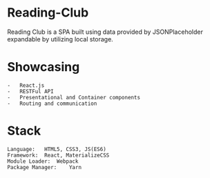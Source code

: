 # Reading-Club
Reading Club is a SPA built using data provided by JSONPlaceholder expandable by utilizing local storage.

# Showcasing 

    -   React.js
    -   RESTFul API
    -   Presentational and Container components
    -   Routing and communication

# Stack

    Language:   HTML5, CSS3, JS(ES6)
    Framework:  React, MaterializeCSS
    Module Loader:  Webpack
    Package Manager:    Yarn

